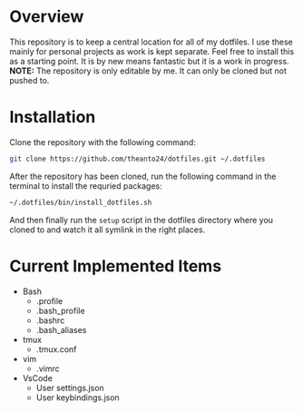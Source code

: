 # Overview
This repository is to keep a central location for all of my dotfiles. I use these mainly for personal projects as work is kept separate. 
Feel free to install this as a starting point. It is by new means fantastic but it is a work in progress.
**NOTE:** The repository is only editable by me. It can only be cloned but not pushed to.

# Installation
Clone the repository with the following command:
```bash
git clone https://github.com/theanto24/dotfiles.git ~/.dotfiles
```
After the repository has been cloned, run the following command in the terminal to install the requried packages:
```bash
~/.dotfiles/bin/install_dotfiles.sh
```
And then finally run the `setup` script in the dotfiles directory where you cloned to and watch it all symlink in the right places.

# Current Implemented Items
* Bash
  * .profile
  * .bash_profile
  * .bashrc
  * .bash_aliases
* tmux
  * .tmux.conf
* vim
  * .vimrc
* VsCode
  * User settings.json
  * User keybindings.json

